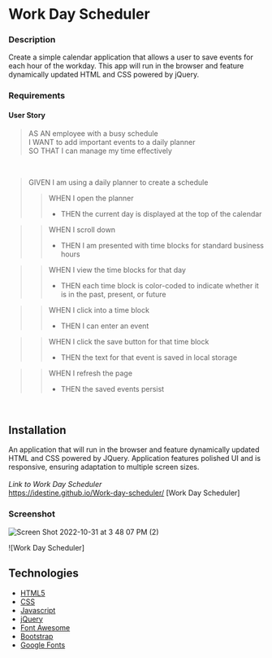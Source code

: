 # Work Day Scheduler

### Description
Create a simple calendar application that allows a user to save events for each hour of the workday. This app will run in the browser and feature dynamically updated HTML and CSS powered by jQuery.
<br>
### Requirements
#### User Story
>AS AN employee with a busy schedule <br>
I WANT to add important events to a daily planner<br>
SO THAT I can manage my time effectively<br>
<br>

>GIVEN I am using a daily planner to create a schedule
>>WHEN I open the planner<br>
>> + THEN the current day is displayed at the top of the calendar<br>

>>WHEN I scroll down<br>
>> + THEN I am presented with time blocks for standard business hours<br>

>>WHEN I view the time blocks for that day<br>
>> + THEN each time block is color-coded to indicate whether it is in the past, present, or future<br>

>>WHEN I click into a time block<br>
>> + THEN I can enter an event<br>

>>WHEN I click the save button for that time block <br>
>> + THEN the text for that event is saved in local storage<br>

>>WHEN I refresh the page<br>
>> + THEN the saved events persist<br>

<br>

## Installation

An application that will run in the browser and feature dynamically updated HTML and CSS powered by JQuery. Application features polished UI and is responsive, ensuring adaptation to multiple screen sizes.
<br>
<br>
*Link to Work Day Scheduler* <br> https://idestine.github.io/Work-day-scheduler/
[Work Day Scheduler]
<br>
### Screenshot

![Screen Shot 2022-10-31 at 3 48 07 PM (2)](https://user-images.githubusercontent.com/112515751/199104806-1b4112c8-f0b1-4861-a0e8-eb2525b86ef8.png)

![Work Day Scheduler]



## Technologies

* [HTML5](https://developer.mozilla.org/en-US/docs/Web/Guide/HTML/HTML5)
* [CSS](https://developer.mozilla.org/en-US/docs/Web/CSS)
* [Javascript](https://developer.mozilla.org/en-US/docs/Web/JavaScript)
* [jQuery](https://jquery.com/)
* [Font Awesome](https://fontawesome.com/)
* [Bootstrap](https://getbootstrap.com/)
* [Google Fonts](https://fonts.google.com/)
